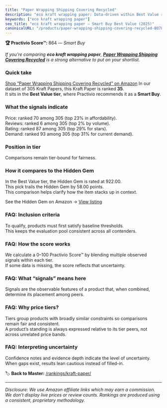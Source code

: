 ```yaml
---
title: "Paper Wrapping Shipping Covering Recycled"
description: "eco kraft wrapping paper: Data-driven within Best Value ranking using the Practivio Score™. Positioned by quality, value, demand, findability, momentum."
keywords: ["eco kraft wrapping paper"]
seo_title: "eco kraft wrapping paper — Smart Buy Best Value (2025)"
canonicalURL: "/products/paper-wrapping-shipping-covering-recycled-B0788YRV9V/"
---
```


**🏆 Practivio Score™:** 864 — _Smart Buy_


*If you're comparing **eco kraft wrapping paper**, **[Paper Wrapping Shipping Covering Recycled](https://www.amazon.com/dp/B0788YRV9V?tag=practivio-20)** is a strong alternative to put on your shortlist.*
### Quick take
[Shop “Paper Wrapping Shipping Covering Recycled” on Amazon](https://www.amazon.com/dp/B0788YRV9V?tag=practivio-20)
In our dataset of 305 Kraft Papers, this Kraft Paper is ranked **35**.  
It sits in the **Best Value tier**, where Practivio recommends it as a **Smart Buy**.

### What the signals indicate
Price: ranked 70 among 305 (top 23% in affordability).  
Reviews: ranked 6 among 305 (top 2% by volume).  
Rating: ranked 87 among 305 (top 29% for stars).  
Demand: ranked 93 among 305 (top 31% for current demand).

### Position in tier
Comparisons remain tier-bound for fairness.

### How it compares to the Hidden Gem
In the Best Value tier, the Hidden Gem is rated at 922.00.  
This pick trails the Hidden Gem by 58.00 points.  
This comparison helps clarify how the item stacks up in context.  

See the Hidden Gem on Amazon → [View listing](https://www.amazon.com/dp/B0C24QVJVF?tag=practivio-20)

### FAQ: Inclusion criteria
To qualify, products must first satisfy baseline thresholds.  
This keeps the evaluation pool consistent across all contenders.

### FAQ: How the score works
We calculate a 0–100 Practivio Score™ by blending multiple observed signals within each tier.  
If some data is missing, the score reflects that uncertainty.

### FAQ: What “signals” means here
Signals are the observable features of a product that, when combined, determine its placement among peers.

### FAQ: Why price tiers?
Tiers group products with broadly similar constraints so comparisons remain fair and consistent.  
A product’s standing is always expressed relative to its tier peers, not across unrelated price bands.

### FAQ: Interpreting uncertainty
Confidence notes and evidence depth indicate the level of uncertainty.  
When gaps exist, results lean cautious instead of filled-in.


🏷️ **Back to Master:** [/rankings/kraft-paper/](/rankings/kraft-paper/)

---
_Disclosure: We use Amazon affiliate links which may earn a commission. We don’t display live prices or review counts. Rankings are produced using a consistent, proprietary methodology._
